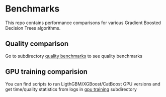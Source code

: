 # Benchmarks

This repo contains performance comparisons for various Gradient Boosted Decision Trees algorithms.

## Quality comparison
Go to subdirectory [quality benchmarks](https://github.com/catboost/benchmarks/blob/master/quality_benchmarks/) to see quality benchmarks

 ## GPU training comparision

You can find scripts to run LigthGBM/XGBoost/CatBoost GPU versions and get time/quality statistics from logs in [gpu training](https://github.com/catboost/benchmarks/blob/master/gpu_training/) subdirectory

